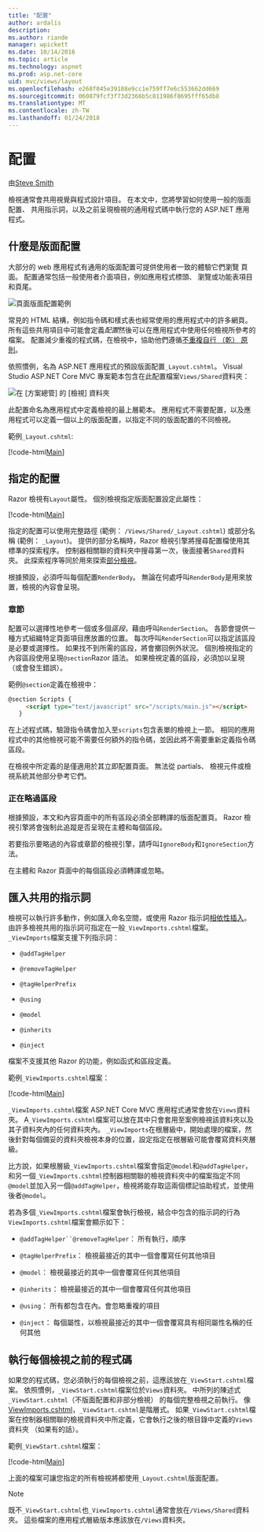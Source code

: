 ```yaml
---
title: "配置"
author: ardalis
description: 
ms.author: riande
manager: wpickett
ms.date: 10/14/2016
ms.topic: article
ms.technology: aspnet
ms.prod: asp.net-core
uid: mvc/views/layout
ms.openlocfilehash: e268f045e39188e9cc1e759ff7e6c553662dd669
ms.sourcegitcommit: 060879fcf3f73d2366b5c811986f8695fff65db8
ms.translationtype: MT
ms.contentlocale: zh-TW
ms.lasthandoff: 01/24/2018
---
```

# <a name="layout"></a>配置

由[Steve Smith](https://ardalis.com/)

檢視通常會共用視覺與程式設計項目。 在本文中，您將學習如何使用一般的版面配置、 共用指示詞，以及之前呈現檢視的通用程式碼中執行您的 ASP.NET 應用程式。

## <a name="what-is-a-layout"></a>什麼是版面配置

大部分的 web 應用程式有通用的版面配置可提供使用者一致的體驗它們瀏覽 頁面。 配置通常包括一般使用者介面項目，例如應用程式標頭、 瀏覽或功能表項目和頁尾。

![頁面版面配置範例](layout/_static/page-layout.png)

常見的 HTML 結構，例如指令碼和樣式表也經常使用的應用程式中的許多網頁。 所有這些共用項目中可能會定義*配置*然後可以在應用程式中使用任何檢視所參考的檔案。 配置減少重複的程式碼，在檢視中，協助他們遵循[不重複自行 （乾） 原則](http://deviq.com/don-t-repeat-yourself/)。

依照慣例，名為 ASP.NET 應用程式的預設版面配置`_Layout.cshtml`。 Visual Studio ASP.NET Core MVC 專案範本包含在此配置檔案`Views/Shared`資料夾：

![在 [方案總管] 的 [檢視] 資料夾](layout/_static/web-project-views.png)

此配置命名為應用程式中定義檢視的最上層範本。 應用程式不需要配置，以及應用程式可以定義一個以上的版面配置，以指定不同的版面配置的不同檢視。

範例`_Layout.cshtml`:

[!code-html[Main](../../common/samples/WebApplication1/Views/Shared/_Layout.cshtml?highlight=42,66)]

## <a name="specifying-a-layout"></a>指定的配置

Razor 檢視有`Layout`屬性。 個別檢視指定版面配置設定此屬性：

[!code-html[Main](../../common/samples/WebApplication1/Views/_ViewStart.cshtml?highlight=2)]

指定的配置可以使用完整路徑 (範例： `/Views/Shared/_Layout.cshtml`) 或部分名稱 (範例： `_Layout`)。 提供的部分名稱時，Razor 檢視引擎將搜尋配置檔使用其標準的探索程序。 控制器相關聯的資料夾中搜尋第一次，後面接著`Shared`資料夾。 此探索程序等同於用來探索[部分檢視](partial.md)。

根據預設，必須呼叫每個配置`RenderBody`。 無論在何處呼叫`RenderBody`是用來放置，檢視的內容會呈現。

<a name="layout-sections-label"></a>

### <a name="sections"></a>章節

配置可以選擇性地參考一個或多個*區段*，藉由呼叫`RenderSection`。 各節會提供一種方式組織特定頁面項目應放置的位置。 每次呼叫`RenderSection`可以指定該區段是必要或選擇性。 如果找不到所需的區段，將會擲回例外狀況。 個別檢視指定的內容區段使用呈現`@section`Razor 語法。 如果檢視定義的區段，必須加以呈現 （或會發生錯誤）。

範例`@section`定義在檢視中：

```html
@section Scripts {
     <script type="text/javascript" src="/scripts/main.js"></script>
   }
   ```

在上述程式碼，驗證指令碼會加入至`scripts`包含表單的檢視上一節。 相同的應用程式中的其他檢視可能不需要任何額外的指令碼，並因此將不需要重新定義指令碼區段。

在檢視中所定義的是僅適用於其立即配置頁面。 無法從 partials、 檢視元件或檢視系統其他部分參考它們。

### <a name="ignoring-sections"></a>正在略過區段

根據預設，本文和內容頁面中的所有區段必須全部轉譯的版面配置頁。 Razor 檢視引擎將會強制此追蹤是否呈現在主體和每個區段。

若要指示要略過的內容或章節的檢視引擎，請呼叫`IgnoreBody`和`IgnoreSection`方法。

在主體和 Razor 頁面中的每個區段必須轉譯或忽略。

<a name="viewimports"></a>

## <a name="importing-shared-directives"></a>匯入共用的指示詞

檢視可以執行許多動作，例如匯入命名空間，或使用 Razor 指示詞[相依性插入](dependency-injection.md)。 由許多檢視共用的指示詞可指定在一般`_ViewImports.cshtml`檔案。 `_ViewImports`檔案支援下列指示詞：

* `@addTagHelper`

* `@removeTagHelper`

* `@tagHelperPrefix`

* `@using`

* `@model`

* `@inherits`

* `@inject`

檔案不支援其他 Razor 的功能，例如函式和區段定義。

範例`_ViewImports.cshtml`檔案：

[!code-html[Main](../../common/samples/WebApplication1/Views/_ViewImports.cshtml)]

`_ViewImports.cshtml`檔案 ASP.NET Core MVC 應用程式通常會放在`Views`資料夾。 A`_ViewImports.cshtml`檔案可以放在其中只會套用至案例檢視該資料夾以及其子資料夾內的任何資料夾內。 `_ViewImports`在根層級中，開始處理的檔案，然後針對每個備妥的資料夾檢視本身的位置，設定指定在根層級可能會覆寫資料夾層級。

比方說，如果根層級`_ViewImports.cshtml`檔案會指定`@model`和`@addTagHelper`，和另一個`_ViewImports.cshtml`控制器相關聯的檢視資料夾中的檔案指定不同`@model`並加入另一個`@addTagHelper`，檢視將能存取這兩個標記協助程式，並使用後者`@model`。

若為多個`_ViewImports.cshtml`檔案會執行檢視，結合中包含的指示詞的行為`ViewImports.cshtml`檔案會顯示如下：

* `@addTagHelper``@removeTagHelper`： 所有執行，順序

* `@tagHelperPrefix`： 檢視最接近的其中一個會覆寫任何其他項目

* `@model`： 檢視最接近的其中一個會覆寫任何其他項目

* `@inherits`： 檢視最接近的其中一個會覆寫任何其他項目

* `@using`： 所有都包含在內。會忽略重複的項目

* `@inject`： 每個屬性，以檢視最接近的其中一個會覆寫具有相同屬性名稱的任何其他

<a name="viewstart"></a>

## <a name="running-code-before-each-view"></a>執行每個檢視之前的程式碼

如果您的程式碼，您必須執行的每個檢視之前，這應該放在`_ViewStart.cshtml`檔案。 依照慣例，`_ViewStart.cshtml`檔案位於`Views`資料夾。 中所列的陳述式`_ViewStart.cshtml`（不版面配置和非部分檢視） 的每個完整檢視之前執行。 像[ViewImports.cshtml](xref:mvc/views/layout#viewimports)，`_ViewStart.cshtml`是階層式。 如果`_ViewStart.cshtml`檔案在控制器相關聯的檢視資料夾中所定義，它會執行之後的根目錄中定義的`Views`資料夾 （如果有的話）。

範例`_ViewStart.cshtml`檔案：

[!code-html[Main](../../common/samples/WebApplication1/Views/_ViewStart.cshtml)]

上面的檔案可讓您指定的所有檢視將都使用`_Layout.cshtml`版面配置。

> [!NOTE]
> 既不`_ViewStart.cshtml`也`_ViewImports.cshtml`通常會放在`/Views/Shared`資料夾。 這些檔案的應用程式層級版本應該放在`/Views`資料夾。
